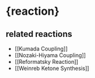 # {reaction}

## related reactions
- [[Kumada Coupling]]
- [[Nozaki-Hiyama Coupling]]
- [[Reformatsky Reaction]]
- [[Weinreb Ketone Synthesis]]
